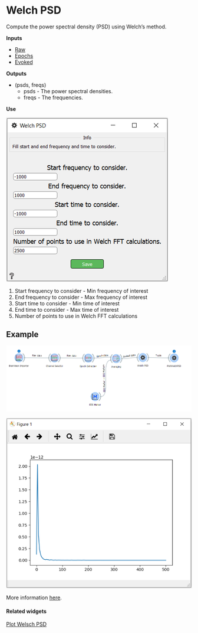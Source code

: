 Welch PSD
=========
Compute the power spectral density (PSD) using Welch’s method.


**Inputs**
- [Raw](https://mne.tools/0.17/generated/mne.io.Raw.html#mne.io.Raw)
- [Epochs](https://mne.tools/0.17/generated/mne.Epochs.html)
- [Evoked](https://mne.tools/0.17/generated/mne.Evoked.html)

**Outputs**
- (psds, freqs)
    - psds - The power spectral densities. 
    - freqs - The frequencies.

**Use**

![](images/welch1.png)

1. Start frequency to consider - Min frequency of interest
2. End frequency to consider - Max frequency of interest
3. Start time to consider - Min time of interest
4. End time to consider - Max time of interest
5. Number of points to use in Welch FFT calculations

Example
-------

![](images/exa8work.png)

![](images/exa8plot.png)

More information [here](https://mne.tools/0.17/generated/mne.time_frequency.psd_welch.html).

#### Related widgets

[Plot Welsch PSD](PlotWelchPSD.md)